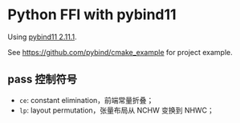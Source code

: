 ﻿# Python FFI with pybind11

Using [pybind11 2.11.1](https://github.com/pybind/pybind11/releases/tag/v2.11.1).

See <https://github.com/pybind/cmake_example> for project example.

## pass 控制符号

- `ce`: constant elimination，前端常量折叠；
- `lp`: layout permutation，张量布局从 NCHW 变换到 NHWC；
